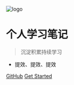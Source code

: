 ![logo](https://docsify.js.org/_media/icon.svg)

# 个人学习笔记

> 沉淀积累持续学习

* 提效、提效、提效

[GitHub](https://github.com/wonliang/docsify-note.git)
[Get Started](/README.md)